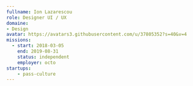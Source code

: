 ```yaml
---
fullname: Ion Lazarescou
role: Designer UI / UX
domaine: 
- Design
avatar: https://avatars3.githubusercontent.com/u/37805352?s=40&v=4
missions:
  - start: 2018-03-05
    end: 2019-08-31
    status: independent
    employer: octo
startups:
    - pass-culture
---
```

